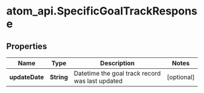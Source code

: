 # atom_api.SpecificGoalTrackResponse

## Properties
Name | Type | Description | Notes
------------ | ------------- | ------------- | -------------
**updateDate** | **String** | Datetime the goal track record was last updated | [optional] 



